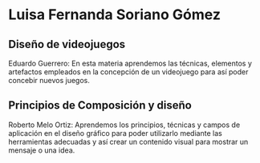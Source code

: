 # Luisa Fernanda Soriano Gómez

## Diseño de videojuegos 

Eduardo Guerrero: En esta materia aprendemos las técnicas, elementos y artefactos empleados en la concepción de un videojuego para así poder concebir nuevos juegos.

## Principios de Composición y diseño

Roberto Melo Ortiz: Aprendemos los principios, técnicas y campos de aplicación en el diseño gráfico para poder utilizarlo mediante las herramientas adecuadas y así crear un contenido visual para mostrar un mensaje o una idea.
